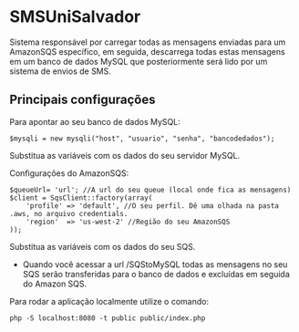# SMSUniSalvador

Sistema responsável por carregar todas as mensagens enviadas para um AmazonSQS específico, em seguida, descarrega todas estas mensagens em um banco de dados MySQL que posteriormente será lido por um sistema de envios de SMS.

## Principais configurações

Para apontar ao seu banco de dados MySQL:

    $mysqli = new mysqli("host", "usuario", "senha", "bancodedados");

Substitua as variáveis com os dados do seu servidor MySQL.

Configurações do AmazonSQS:

    $queueUrl= 'url'; //A url do seu queue (local onde fica as mensagens)
    $client = SqsClient::factory(array(
    	'profile' => 'default', //O seu perfil. Dê uma olhada na pasta .aws, no arquivo credentials.
    	'region'  => 'us-west-2' //Região do seu AmazonSQS
	));

Substitua as variáveis com os dados do seu SQS.

* Quando você acessar a url /SQStoMySQL todas as mensagens no seu SQS serão transferidas para o banco de dados e excluídas em seguida do Amazon SQS.

Para rodar a aplicação localmente utilize o comando: 

	php -S localhost:8080 -t public public/index.php

